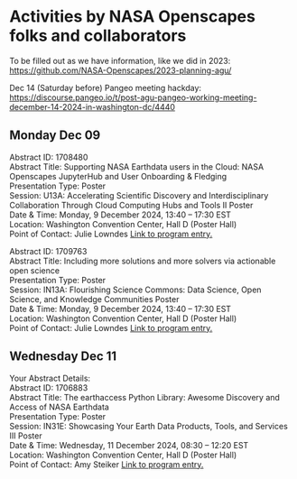 # Activities by NASA Openscapes folks and collaborators

To be filled out as we have information, like we did in 2023: https://github.com/NASA-Openscapes/2023-planning-agu/

Dec 14 (Saturday before) Pangeo meeting hackday: https://discourse.pangeo.io/t/post-agu-pangeo-working-meeting-december-14-2024-in-washington-dc/4440

## Monday Dec 09

Abstract ID: 1708480  
Abstract Title: Supporting NASA Earthdata users in the Cloud: NASA Openscapes JupyterHub and User Onboarding & Fledging  
Presentation Type: Poster  
Session: U13A: Accelerating Scientific Discovery and Interdisciplinary Collaboration Through Cloud Computing Hubs and Tools II Poster  
Date & Time: Monday, 9 December 2024, 13:40 – 17:30 EST  
Location:  Washington Convention Center, Hall D (Poster Hall)  
Point of Contact: Julie Lowndes
[Link to program entry.](https://agu.confex.com/agu/agu24/meetingapp.cgi/Paper/1708480)

Abstract ID: 1709763  
Abstract Title: Including more solutions and more solvers via actionable open science  
Presentation Type: Poster  
Session: IN13A: Flourishing Science Commons: Data Science, Open Science, and Knowledge Communities Poster  
Date & Time: Monday, 9 December 2024, 13:40 – 17:30 EST  
Location:  Washington Convention Center, Hall D (Poster Hall)  
Point of Contact: Julie Lowndes
[Link to program entry.](https://agu.confex.com/agu/agu24/meetingapp.cgi/Paper/1709763)

## Wednesday Dec 11

Your Abstract Details:  
Abstract ID: 1706883  
Abstract Title: The earthaccess Python Library: Awesome Discovery and Access of NASA Earthdata  
Presentation Type: Poster  
Session: IN31E: Showcasing Your Earth Data Products, Tools, and Services III Poster  
Date & Time: Wednesday, 11 December 2024, 08:30 – 12:20 EST  
Location:  Washington Convention Center, Hall D (Poster Hall)  
Point of Contact: Amy Steiker
[Link to program entry.](https://agu.confex.com/agu/agu24/meetingapp.cgi/Paper/1706883)
